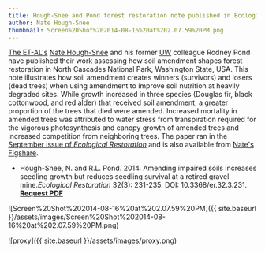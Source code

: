 ```yaml
---
title: Hough-Snee and Pond forest restoration note published in Ecological Restoration
author: Nate Hough-Snee
thumbnail: Screen%20Shot%202014-08-16%20at%202.07.59%20PM.png
---
```


[The ET-AL's](http://etal.joewheaton.org/) [Nate Hough-Snee](http://natehough-snee.org/) and his former [UW](http://sefs.washington.edu/) colleague Rodney Pond have published their work assessing how soil amendment shapes forest restoration in North Cascades National Park, Washington State, USA. This note illustrates how soil amendment creates winners (survivors) and losers (dead trees) when using amendment to improve soil nutrition at heavily degraded sites. While growth increased in three species (Douglas fir, black cottonwood, and red alder) that received soil amendment,  a greater proportion of the trees that died were amended. Increased mortality in amended trees was attributed to water stress from transpiration required for the vigorous photosynthesis and canopy growth of amended trees and increased competition from neighboring trees. The paper ran in the [September issue of *Ecological Restoration*](http://er.uwpress.org/content/vol32/issue3/) and is also available from [Nate's Figshare](http://dx.doi.org/10.6084/m9.figshare.1054810).

- Hough-Snee, N. and R.L. Pond. 2014. Amending impaired soils increases seedling growth but reduces seedling survival at a retired gravel mine.*Ecological Restoration* 32(3): 231-235. DOI: 10.3368/er.32.3.231. **[Request PDF](http://dx.doi.org/10.6084/m9.figshare.1054810)**

![Screen%20Shot%202014-08-16%20at%202.07.59%20PM]({{ site.baseurl }}/assets/images/Screen%20Shot%202014-08-16%20at%202.07.59%20PM.png)

![proxy]({{ site.baseurl }}/assets/images/proxy.png)

